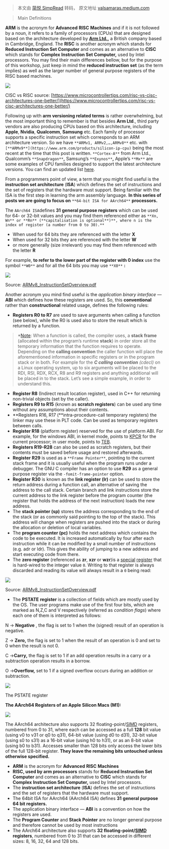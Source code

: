 > 本文由 [简悦 SimpRead](http://ksria.com/simpread/) 转码， 原文地址 [valsamaras.medium.com](https://valsamaras.medium.com/arm-64-assembly-series-basic-definitions-and-registers-ec8cc1334e40)

> Main Definitions

**ARM** is the acronym for **Advanced** **RISC** **Machines** and if it is not followed by a noun, it refers to a family of processors (CPUs) that are designed based on the architecture developed by [**Arm Ltd.**](https://en.wikipedia.org/wiki/Arm_(company))**,** a British company based in Cambridge, England. The **RISC** is another acronym which stands for **Reduced Instruction Set Computer** and comes as an alternative to **CISC** which stands for **Complex** **Instruction Set Computer,** used by Intel processors. You may find their main differences bellow, but for the purpose of this workshop, just keep in mind the **reduced instruction set** (as the term implies) as well as the larger number of general purpose registers of the RISC based machines.

![](https://miro.medium.com/max/1400/1*UrKmzIxvr0R3KbKsYt0sIw.png)

CISC vs RISC source: [https://www.microcontrollertips.com/risc-vs-cisc-architectures-one-better/](https://www.microcontrollertips.com/risc-vs-cisc-architectures-one-better/)

Following up with **arm versioning related terms** is rather overwhelming, but the most important thing to remember is that besides **Arm Ltd**., third party vendors are also producing CPUs based on this architecture, including **Apple**, **Nvidia**, **Qualcomm**, **Samsung** etc. Each family of processor supports a specific instruction set which corresponds to an ARM architecture version. So we have `**ARMv1, ARMv2,…,ARMv8**` etc. with `[**ARMv9**](https://www.arm.com/products/silicon-ip-cpu)` being the most recent at the time that this post is written. `**Cortex-A**` from Arm Ltd., Qualcomm’s `**Snapdragon**`**,** Samsung’s `**Exynos**`**,** Apple’s `**Mx**` are some examples of CPU families designed to support the latest architecture versions. You can find an updated list [here](https://en.wikipedia.org/wiki/List_of_ARM_processors).

From a programmers point of view, a term that you might find useful is the **instruction set architecture** (**ISA**) which defines the set of instructions and the set of registers that the hardware must support. Being familiar with the ISA is the first step in learning the arm assembly language. **In this series of posts we are going to focus on** `**64-bit ISA for AArch64**` **processors.**

The `AArch64 ISA`defines **31** **general purpose registers** which can be used for 64- or 32-bit values and you may find them referenced either as `**Xn, Wn** or **Rn** (**capitalisation is optional**)**, where n is the index of register (a number from 0 to 30).**`

*   When used for 64 bits they are referenced with the letter **X**
*   When used for 32 bits they are referenced with the letter **W**
*   or more generally (size irrelevant) you may find them referenced with the letter **R**

For example, **to refer to the lower part of the register with 0 index** use the symbol `**W0**` and for all the 64 bits you may use `**X0**` **:**

![](https://miro.medium.com/max/1118/1*7afD5Y42ygGPdxPGL-gwmg.png)

Source: [ARMv8_InstructionSetOverview.pdf](http://harmanani.github.io/classes/csc320/Notes/ch02.pdf)

Another acronym you mind find useful is the _application binary interface —_ **ABI** which defines how these registers are used. So, this **conventional** rather than **constructional** related usage, defines the following rules:

*   **Registers R0 to R7** are used to save arguments when calling a function (see below), while the R0 is used also to store the result which is returned by a function.

> *[Note](https://valsamaras.medium.com/introduction-to-x64-linux-binary-exploitation-part-1-14ad4a27aeef): When a function is called, the compiler uses, a **stack frame** (allocated within the program’s runtime **stack**) in order store all the temporary information that the function requires to operate. Depending on the **calling convention** the caller function will place the aforementioned information in specific registers or in the program stack or in both. For example for the **_C calling convention_** _(cdecl)_ on a Linux operating system, up to six arguments will be placed to the RDI, RSI, RDX, RCX, R8 and R9 registers and anything additional will be placed in to the stack. Let’s see a simple example, in order to understand this.

*   **Register R8** (Indirect result location register), used in C++ for returning non-trivial objects (set by the caller).
*   **Registers R9 to R15** (known as **scratch registers**) can be used any time without any assumptions about their contents.
*   **Registers R16, R17 (**intra-procedure-call temporary registers) the linker may use these in PLT code. Can be used as temporary registers between calls.
*   **Register R18** (platform register) reserved for the use of platform ABI. For example, for the windows ABI, in kernel mode, points to [KPCR](https://en.wikipedia.org/wiki/Processor_Control_Region) for the current processor; in user mode, points to [TEB](https://docs.microsoft.com/en-us/windows/win32/debug/thread-environment-block--debugging-notes-).
*   **Registers R19-R28** can also be used as scratch registers, but their contents must be saved before usage and restored afterwards.
*   **Register** **R29** is used as a `**Frame Pointer**`, pointing to the current stack frame and it is usually useful when the program runs under a debugger. The GNU C compiler has an option to use **R29** as a general purpose register via the `-fomit-frame-pointer` option.
*   **Register** **R30** is known as the **link register (lr)** can be used to store the return address during a function call, an alternative of saving the address to the call stack. Certain branch and link instructions store the current address to the link register before the program counter (the register that holds the address of the next instruction) loads the new address.
*   The **stack pointer (sp)** stores the address corresponding to the end of the stack (or as commonly said pointing to the top of the stack). This address will change when registers are pushed into the stack or during the allocation or deletion of local variables.
*   The **program counter (pc)** holds the next address which contains the code to be executed. It is increased automatically by four after each instruction while it can be modified by a small number of instructions (e.g. adr or ldr). This gives the ability of jumping to a new address and start executing code from there.
*   The **zero register** (referenced as **zr**, **xzr** or **wzr**)is a [special](https://en.wikichip.org/w/index.php?title=special-purpose_register&action=edit&redlink=1) [register](https://en.wikichip.org/wiki/register) that is hard-wired to the integer value `0`. Writing to that register is always discarded and reading its value will always result in a `0` being read:

![](https://miro.medium.com/max/1400/1*CpT9ukirZHek24DoA4dx5g.png)

Source: [ARMv8_InstructionSetOverview.pdf](http://harmanani.github.io/classes/csc320/Notes/ch02.pdf)

*   The **PSTATE** **register** is a collection of fields which are mostly used by the OS. The user programs make use of the first four bits, which are marked as N,Z,C and V respectively (referred as _condition flags_) where each one of them is interpreted as follows:

N → **Negative** , the flag is set to 1 when the (signed) result of an operation is negative.

Z → **Zero,** the flag is set to 1 when the result of an operation is 0 and set to 0 when the result is not 0.

C →**Carry,** the flag is set to 1 if an add operation results in a carry or a subtraction operation results in a borrow.

O →**Overflow,** set to 1 if a signed overflow occurs during an addition or subtraction.

![](https://miro.medium.com/max/1400/1*6UJmLzfYnOOZbtAJGUS4Vg.png)

The PSTATE register

**The AArch64 Registers of an Apple Silicon Macs (M1):**

![](https://miro.medium.com/max/1400/1*Fs-PmlRPoMIJ22p0737F9Q.png)

The AArch64 architecture also supports 32 floating-point/[SIMD](https://en.wikipedia.org/wiki/Single_instruction,_multiple_data) registers, numbered from 0 to 31, where each can be accessed as a full **128** bit value (using v0 to v31 or q0 to q31), 64-bit value (using d0 to d31), 32-bit value (using s0 to s31) as a 16-bit value (using h0 to h31), or as an 8-bit value (using b0 to b31). Accesses smaller than 128 bits only access the lower bits of the full 128-bit register. **They leave the remaining bits untouched unless otherwise specified.**

*   **ARM** is the acronym for **Advanced** **RISC** **Machines**
*   **RISC, used by arm processors** stands for **Reduced Instruction Set Computer** and comes as an alternative to **CISC** which stands for **Complex** **Instruction Set Computer,** used by Intel processors.
*   The **instruction set architecture** (**ISA**) defines the set of instructions and the set of registers that the hardware must support.
*   The 64bit ISA for AArch64 (AArch64 ISA) defines **31** **general purpose 64 bit registers.**
*   The application binary interface _—_ **ABI** is a convention on how the registers are used.
*   The **Program Counter** and **Stack Pointer** are no longer general purpose and therefore cannot be used by most instructions
*   The AArch64 architecture also supports **32 floating-point/**[**SIMD**](https://en.wikipedia.org/wiki/Single_instruction,_multiple_data) **registers**, numbered from 0 to 31 that can be accessed in different sizes: 8, 16, 32, 64 and 128 bits.